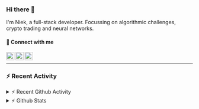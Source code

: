 ### Hi there 👋
I'm Niek, a full-stack developer. Focussing on algorithmic challenges, crypto trading and neural networks.

#### 📩 Connect with me

[<img align="left" alt="codeSTACKr | Twitter" width="22px" src="https://cdn.jsdelivr.net/npm/simple-icons@v3/icons/twitter.svg" />][twitter]
[<img align="left" alt="codeSTACKr | LinkedIn" width="22px" src="https://cdn.jsdelivr.net/npm/simple-icons@v3/icons/linkedin.svg" />][linkedin]
[<img align="left" alt="codeSTACKr | Instagram" width="22px" src="https://cdn.jsdelivr.net/npm/simple-icons@v3/icons/instagram.svg" />][instagram]

<br/>

---
### :zap: Recent Activity


<details>
    <summary>⚡ Recent Github Activity</summary>

<!--START_SECTION:activity-->
1. 🎉 Merged PR [#412](https://github.com/DigitalExcellence/dex-frontend/pull/412) in [DigitalExcellence/dex-frontend](https://github.com/DigitalExcellence/dex-frontend)
2. ❗️ Closed issue [#411](https://github.com/DigitalExcellence/dex-frontend/issues/411) in [DigitalExcellence/dex-frontend](https://github.com/DigitalExcellence/dex-frontend)
3. 💪 Opened PR [#412](https://github.com/DigitalExcellence/dex-frontend/pull/412) in [DigitalExcellence/dex-frontend](https://github.com/DigitalExcellence/dex-frontend)
4. 🎉 Merged PR [#406](https://github.com/DigitalExcellence/dex-frontend/pull/406) in [DigitalExcellence/dex-frontend](https://github.com/DigitalExcellence/dex-frontend)
5. ❗️ Closed issue [#405](https://github.com/DigitalExcellence/dex-frontend/issues/405) in [DigitalExcellence/dex-frontend](https://github.com/DigitalExcellence/dex-frontend)
<!--END_SECTION:activity-->
</details>
<details>
  <summary>⚡ Github Stats</summary>

  <img align="left" alt="codeSTACKr's Github Stats" src="https://github-readme-stats.codestackr.vercel.app/api?username=niekvandam&show_icons=true&hide_border=true" />

</details>


[twitter]: https://twitter.com/overclockedc
[instagram]: https://instagram.com/niekvandamn  
[linkedin]: https://www.linkedin.com/in/niek-van-dam-514711131/
